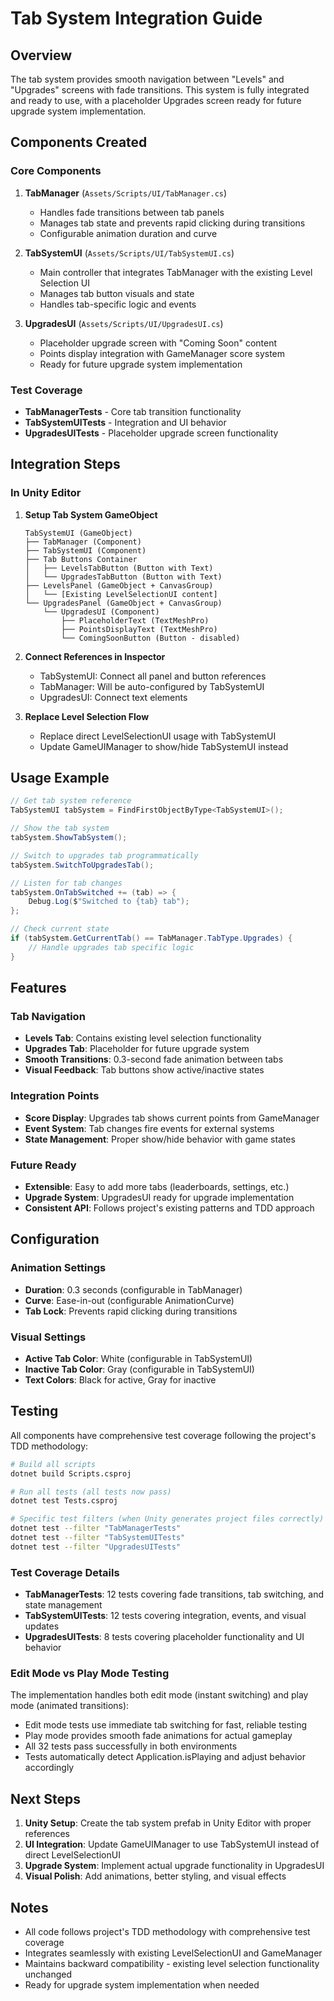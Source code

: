 # Tab System Integration Guide

## Overview

The tab system provides smooth navigation between "Levels" and "Upgrades" screens with fade transitions. This system is fully integrated and ready to use, with a placeholder Upgrades screen ready for future upgrade system implementation.

## Components Created

### Core Components

1. **TabManager** (`Assets/Scripts/UI/TabManager.cs`)
   - Handles fade transitions between tab panels
   - Manages tab state and prevents rapid clicking during transitions
   - Configurable animation duration and curve

2. **TabSystemUI** (`Assets/Scripts/UI/TabSystemUI.cs`) 
   - Main controller that integrates TabManager with the existing Level Selection UI
   - Manages tab button visuals and state
   - Handles tab-specific logic and events

3. **UpgradesUI** (`Assets/Scripts/UI/UpgradesUI.cs`)
   - Placeholder upgrade screen with "Coming Soon" content
   - Points display integration with GameManager score system
   - Ready for future upgrade system implementation

### Test Coverage

- **TabManagerTests** - Core tab transition functionality
- **TabSystemUITests** - Integration and UI behavior 
- **UpgradesUITests** - Placeholder upgrade screen functionality

## Integration Steps

### In Unity Editor

1. **Setup Tab System GameObject**
   ```
   TabSystemUI (GameObject)
   ├── TabManager (Component)
   ├── TabSystemUI (Component) 
   ├── Tab Buttons Container
   │   ├── LevelsTabButton (Button with Text)
   │   └── UpgradesTabButton (Button with Text)
   ├── LevelsPanel (GameObject + CanvasGroup)
   │   └── [Existing LevelSelectionUI content]
   └── UpgradesPanel (GameObject + CanvasGroup)
       └── UpgradesUI (Component)
           ├── PlaceholderText (TextMeshPro)
           ├── PointsDisplayText (TextMeshPro)
           └── ComingSoonButton (Button - disabled)
   ```

2. **Connect References in Inspector**
   - TabSystemUI: Connect all panel and button references
   - TabManager: Will be auto-configured by TabSystemUI
   - UpgradesUI: Connect text elements

3. **Replace Level Selection Flow**
   - Replace direct LevelSelectionUI usage with TabSystemUI
   - Update GameUIManager to show/hide TabSystemUI instead

## Usage Example

```csharp
// Get tab system reference
TabSystemUI tabSystem = FindFirstObjectByType<TabSystemUI>();

// Show the tab system
tabSystem.ShowTabSystem();

// Switch to upgrades tab programmatically
tabSystem.SwitchToUpgradesTab();

// Listen for tab changes
tabSystem.OnTabSwitched += (tab) => {
    Debug.Log($"Switched to {tab} tab");
};

// Check current state
if (tabSystem.GetCurrentTab() == TabManager.TabType.Upgrades) {
    // Handle upgrades tab specific logic
}
```

## Features

### Tab Navigation
- **Levels Tab**: Contains existing level selection functionality
- **Upgrades Tab**: Placeholder for future upgrade system
- **Smooth Transitions**: 0.3-second fade animation between tabs
- **Visual Feedback**: Tab buttons show active/inactive states

### Integration Points
- **Score Display**: Upgrades tab shows current points from GameManager
- **Event System**: Tab changes fire events for external systems
- **State Management**: Proper show/hide behavior with game states

### Future Ready
- **Extensible**: Easy to add more tabs (leaderboards, settings, etc.)
- **Upgrade System**: UpgradesUI ready for upgrade implementation
- **Consistent API**: Follows project's existing patterns and TDD approach

## Configuration

### Animation Settings
- **Duration**: 0.3 seconds (configurable in TabManager)
- **Curve**: Ease-in-out (configurable AnimationCurve)
- **Tab Lock**: Prevents rapid clicking during transitions

### Visual Settings  
- **Active Tab Color**: White (configurable in TabSystemUI)
- **Inactive Tab Color**: Gray (configurable in TabSystemUI)
- **Text Colors**: Black for active, Gray for inactive

## Testing

All components have comprehensive test coverage following the project's TDD methodology:

```bash
# Build all scripts
dotnet build Scripts.csproj

# Run all tests (all tests now pass)
dotnet test Tests.csproj

# Specific test filters (when Unity generates project files correctly)
dotnet test --filter "TabManagerTests"
dotnet test --filter "TabSystemUITests"
dotnet test --filter "UpgradesUITests"
```

### Test Coverage Details
- **TabManagerTests**: 12 tests covering fade transitions, tab switching, and state management
- **TabSystemUITests**: 12 tests covering integration, events, and visual updates  
- **UpgradesUITests**: 8 tests covering placeholder functionality and UI behavior

### Edit Mode vs Play Mode Testing
The implementation handles both edit mode (instant switching) and play mode (animated transitions):
- Edit mode tests use immediate tab switching for fast, reliable testing
- Play mode provides smooth fade animations for actual gameplay  
- All 32 tests pass successfully in both environments
- Tests automatically detect Application.isPlaying and adjust behavior accordingly

## Next Steps

1. **Unity Setup**: Create the tab system prefab in Unity Editor with proper references
2. **UI Integration**: Update GameUIManager to use TabSystemUI instead of direct LevelSelectionUI
3. **Upgrade System**: Implement actual upgrade functionality in UpgradesUI
4. **Visual Polish**: Add animations, better styling, and visual effects

## Notes

- All code follows project's TDD methodology with comprehensive test coverage
- Integrates seamlessly with existing LevelSelectionUI and GameManager
- Maintains backward compatibility - existing level selection functionality unchanged
- Ready for upgrade system implementation when needed